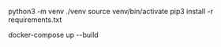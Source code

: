 <!-- from root -->
python3 -m venv ./venv
source venv/bin/activate
pip3 install -r requirements.txt

<!-- python3 -m api.app runserver -d -->

docker-compose up --build
<!-- 
You will see that the table event is created with 0 rows.
Then we inserted some dummy data there.
Then you can send requests to http://127.0.0.1:5000
for example http://127.0.0.1:5000/analytics/query?metrics=metric1, metric2&groupBy=attribute1&granularity=hourly
 -->

 <!-- Not quite sure what do you mean by huge dataset so some TODOs 
 TODO pagination/caching?
 Looks like limit offset pagination is alright with duckdb or something like
 Select * From Events where id >= 101 Order By id ASC LIMIT 100

 or
 TODO Graphql
  -->

